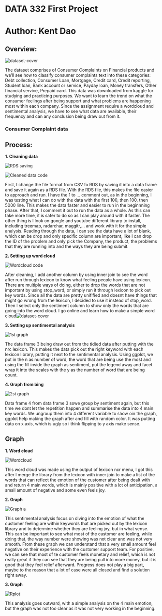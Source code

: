 # DATA 332 First Project

# Author: Kent Dao

## Overview:

![dataset-cover](https://user-images.githubusercontent.com/118495124/223350466-7117d704-e6ac-4966-8909-ade85c982733.png)

The dataset comprises of Consumer Complaints on Financial products and we’ll see how to classify consumer complaints text into these categories: Debt collection, Consumer Loan, Mortgage, Credit card, Credit reporting, Student loan, Bank account or service, Payday loan, Money transfers, Other financial service, Prepaid card. This data was downloaded from kaggle for studying and practicing purposes. We want to learn the trend on what the consumer feelings after being support and what problems are happening most within each company. Since the assignment require a wordcloud and sentimental analysis, we have to see what data are available, their frequency and can any conclusion being draw out from it.

### Consumer Complaint data

## Process:

**1. Cleaning data**

![RDS saving](https://user-images.githubusercontent.com/118495124/222996355-732dd19b-6774-4093-bddc-a35cc73d3f77.png)

![Cleaned data code](https://user-images.githubusercontent.com/118495124/223224950-435118f4-02fe-4984-96a6-a23dcdfa6831.png)

First, I change the file format from CSV fo RDS by saving it into a data frame and save it again as a RDS file. With the RDS file, this makes the file easier to approach and run. I have the 1 to ... comment out, as in the beginning, I was testing what I can do with the data with the first 100, then 100, then 5000 line. This makes the data faster and easier to run in the beginnning phase. After that, I comment it out to run the data as a whole. As this can take more time, it is safer to do so as I can play around with it faster. The other thing is I look on google and youtube different library to install, including treemap, radarchar, maggitr,... and work with it for the simple analysis. Reading through the data, I can see the data have a lot of blank, which can be drop and only specific column are important, like I can drop the ID of the problem and only pick the Company, the product, the problems that they are running into and the ways they are being submit.

**2. Setting up word cloud**

![Wordcloud code](https://user-images.githubusercontent.com/118495124/223224280-72853123-3639-419f-9e2a-58f07f52bc2c.png)

After cleaning, I add another column by using inner join to see the word after run through lexicon to know what feeling people have using lexicon. There are multiple ways of doing, either to drop the words that are not important by using stop_word, or simply run it through lexicon to pick out key words. Since all the data are pretty unifified and doesnt have things that might go wrong from the lexicon, I decided to use it instead of stop_word. Then I select only the sentiment column to show only the words that are going into the word cloud. I go online and learn how to make a simple word cloud![dataset-cover](https://user-images.githubusercontent.com/118495124/223350452-9aa15c83-c965-4f1f-9753-36ce8683b981.png)


**3. Setting up sentimental analysis**

![1st graph](https://user-images.githubusercontent.com/118495124/223225451-30eb2e38-7bb3-4fbf-8eee-751796523f90.png)

The data frame 3 being draw out from the tidied data after putting with the nrc lexicon. This makes the data pick out the right keyword with each lexicon library, putting it next to the sentimental analysis. Using ggplot, we put in the n as number of word, the word that are being use the most and using the fill inside the graph as sentiment, put the legend away and facet wrap it into the scales with the y as the number of word that are being count. 

**4. Graph from bing**

![2st graph](https://user-images.githubusercontent.com/118495124/223225471-12c1ac0f-c986-4bc2-9eb7-1a7c6d682e02.png)

Data frame 4 from data frame 3 sowe group by sentiment again, but this time we dont let the repetition happen and summarise the data into 4 main key words. We ungroup them into 4 different variable to show oin the graph, ggplot help making the graph after and fill with random color. It was putting data on x axis, which is ugly so i think flipping to y axis make sense.


## Graph

**1. Word cloud**

![Wordcloud](https://user-images.githubusercontent.com/118495124/223001854-ba70c47e-a921-4289-ab0e-df139b73b7d6.png)

This word cloud was made using the output of lexicon ncr menu, I got this after I merge the library from the lexicon with inner join to make a list of the words that can reflect the emotion of the customer after being dealt with and return 4 main words, which is mainly positive with a lot of anticipation, a small amount of negative and some even feels joy.


**2. Graph**

![Graph a](https://user-images.githubusercontent.com/118495124/223346091-15c4c514-1f72-4d78-b8ae-57e5ac097cf4.png)

This sentimental analysis focus on diving into the emotion of what the customer feeling are within keywords that are picked out by the lexicon library and to determine whether they are feeling joy, but in what sense. This can be important to see what most of the customer are feeling, while doing that, the way number were showing was not clear and was not very smooth. From these graph we can understand that a very small amount feel negative on their experience with the customer support team. For positive, we can see that most of te customer feels monetary and relief, which is not really great if they can see that they are being pull into more money, but it is good that they feel relief afterward. Progress does not play a big part, maybe to the reason that a lot of case were all closed and find a solution right away.

**3. Graph**

![Rplot](https://user-images.githubusercontent.com/118495124/223346126-33eee9d9-d3d3-4d95-a96d-ffb5b14750a2.png)

This analysis goes outward, with a simple analysis on the 4 main emotion, but the graph was not too clear as it was not very working in the beginning. 
